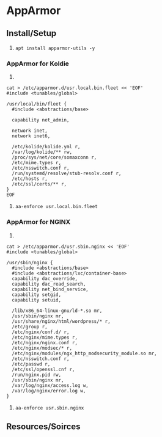 # AppArmor

## Install/Setup
1. `apt install apparmor-utils -y`

### AppArmor for Koldie
1. 
```
cat > /etc/apparmor.d/usr.local.bin.fleet << 'EOF'
#include <tunables/global>

/usr/local/bin/fleet {
  #include <abstractions/base>

  capability net_admin,

  network inet,
  network inet6,

  /etc/kolide/kolide.yml r,
  /var/log/kolide/** rw,
  /proc/sys/net/core/somaxconn r,
  /etc/mime.types r,
  /etc/nsswitch.conf r,
  /run/systemd/resolve/stub-resolv.conf r,
  /etc/hosts r,
  /etc/ssl/certs/** r,
}
EOF
```
1. `aa-enforce usr.local.bin.fleet`

### AppArmor for NGINX
1. 
```
cat > /etc/apparmor.d/usr.sbin.nginx << 'EOF'
#include <tunables/global>

/usr/sbin/nginx {
  #include <abstractions/base>
  #include <abstractions/lxc/container-base>
  capability dac_override,
  capability dac_read_search,
  capability net_bind_service,
  capability setgid,
  capability setuid,

  /lib/x86_64-linux-gnu/ld-*.so mr,
  /usr/sbin/nginx mr,
  /usr/share/nginx/html/wordpress/* r,
  /etc/group r,
  /etc/nginx/conf.d/ r,
  /etc/nginx/mime.types r,
  /etc/nginx/nginx.conf r,
  /etc/nginx/modsec/* r,
  /etc/nginx/modules/ngx_http_modsecurity_module.so mr,
  /etc/nsswitch.conf r,
  /etc/passwd r,
  /etc/ssl/openssl.cnf r,
  /run/nginx.pid rw,
  /usr/sbin/nginx mr,
  /var/log/nginx/access.log w,
  /var/log/nginx/error.log w,
}
```
1. `aa-enforce usr.sbin.nginx`

## Resources/Soirces